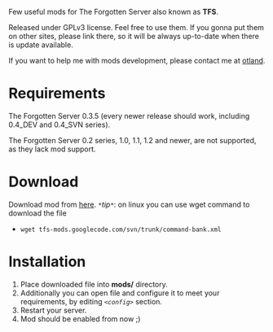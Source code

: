 Few useful mods for The Forgotten Server also known as **TFS**.

Released under GPLv3 license. Feel free to use them. If you gonna put them on other sites, please link there, so it will be always up-to-date when there is update available.

If you want to help me with mods development, please contact me at [otland](http://otland.net/members/slawkens).



# Requirements #
The Forgotten Server 0.3.5 (every newer release should work, including 0.4\_DEV and 0.4\_SVN series).

The Forgotten Server 0.2 series, 1.0, 1.1, 1.2 and newer, are not supported, as they lack mod support.

# Download #
Download mod from [here](Mods.md).
_`*`tip`*`_: on linux you can use wget command to download the file
  * `wget tfs-mods.googlecode.com/svn/trunk/command-bank.xml`

# Installation #
  1. Place downloaded file into **mods/** directory.
  1. Additionally you can open file and configure it to meet your requirements, by editing _`<config>`_ section.
  1. Restart your server.
  1. Mod should be enabled from now ;)